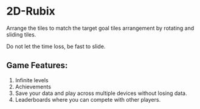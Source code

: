 # 2D-Rubix

Arrange the tiles to match the target goal tiles arrangement by rotating and sliding tiles.

Do not let the time loss, be fast to slide.

## Game Features:

1. Infinite levels
2. Achievements
3. Save your data and play across multiple devices without losing data.
4. Leaderboards where you can compete with other players.
